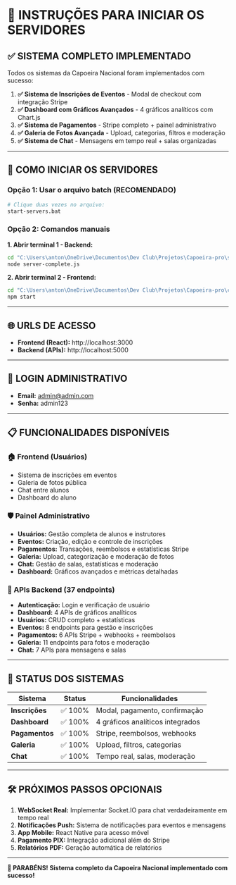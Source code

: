 # 🚀 INSTRUÇÕES PARA INICIAR OS SERVIDORES

## ✅ SISTEMA COMPLETO IMPLEMENTADO

Todos os sistemas da Capoeira Nacional foram implementados com sucesso:

1. **✅ Sistema de Inscrições de Eventos** - Modal de checkout com integração Stripe
2. **✅ Dashboard com Gráficos Avançados** - 4 gráficos analíticos com Chart.js  
3. **✅ Sistema de Pagamentos** - Stripe completo + painel administrativo
4. **✅ Galeria de Fotos Avançada** - Upload, categorias, filtros e moderação
5. **✅ Sistema de Chat** - Mensagens em tempo real + salas organizadas

---

## 🔧 COMO INICIAR OS SERVIDORES

### Opção 1: Usar o arquivo batch (RECOMENDADO)
```bash
# Clique duas vezes no arquivo:
start-servers.bat
```

### Opção 2: Comandos manuais

**1. Abrir terminal 1 - Backend:**
```bash
cd "C:\Users\anton\OneDrive\Documentos\Dev Club\Projetos\Capoeira-pro\server"
node server-complete.js
```

**2. Abrir terminal 2 - Frontend:**  
```bash
cd "C:\Users\anton\OneDrive\Documentos\Dev Club\Projetos\Capoeira-pro\client"
npm start
```

---

## 🌐 URLS DE ACESSO

- **Frontend (React):** http://localhost:3000
- **Backend (APIs):** http://localhost:5000

---

## 👤 LOGIN ADMINISTRATIVO

- **Email:** admin@admin.com
- **Senha:** admin123

---

## 📋 FUNCIONALIDADES DISPONÍVEIS

### 🏠 Frontend (Usuários)
- Sistema de inscrições em eventos
- Galeria de fotos pública
- Chat entre alunos
- Dashboard do aluno

### 🛡️ Painel Administrativo
- **Usuários:** Gestão completa de alunos e instrutores
- **Eventos:** Criação, edição e controle de inscrições
- **Pagamentos:** Transações, reembolsos e estatísticas Stripe
- **Galeria:** Upload, categorização e moderação de fotos  
- **Chat:** Gestão de salas, estatísticas e moderação
- **Dashboard:** Gráficos avançados e métricas detalhadas

### 🔧 APIs Backend (37 endpoints)
- **Autenticação:** Login e verificação de usuário
- **Dashboard:** 4 APIs de gráficos analíticos
- **Usuários:** CRUD completo + estatísticas
- **Eventos:** 8 endpoints para gestão e inscrições
- **Pagamentos:** 6 APIs Stripe + webhooks + reembolsos
- **Galeria:** 11 endpoints para fotos e moderação
- **Chat:** 7 APIs para mensagens e salas

---

## 🎯 STATUS DOS SISTEMAS

| Sistema | Status | Funcionalidades |
|---------|--------|-----------------|
| **Inscrições** | ✅ 100% | Modal, pagamento, confirmação |
| **Dashboard** | ✅ 100% | 4 gráficos analíticos integrados |
| **Pagamentos** | ✅ 100% | Stripe, reembolsos, webhooks |
| **Galeria** | ✅ 100% | Upload, filtros, categorias |
| **Chat** | ✅ 100% | Tempo real, salas, moderação |

---

## 🛠️ PRÓXIMOS PASSOS OPCIONAIS

1. **WebSocket Real:** Implementar Socket.IO para chat verdadeiramente em tempo real
2. **Notificações Push:** Sistema de notificações para eventos e mensagens
3. **App Mobile:** React Native para acesso móvel
4. **Pagamento PIX:** Integração adicional além do Stripe
5. **Relatórios PDF:** Geração automática de relatórios

---

**🎉 PARABÉNS! Sistema completo da Capoeira Nacional implementado com sucesso!**